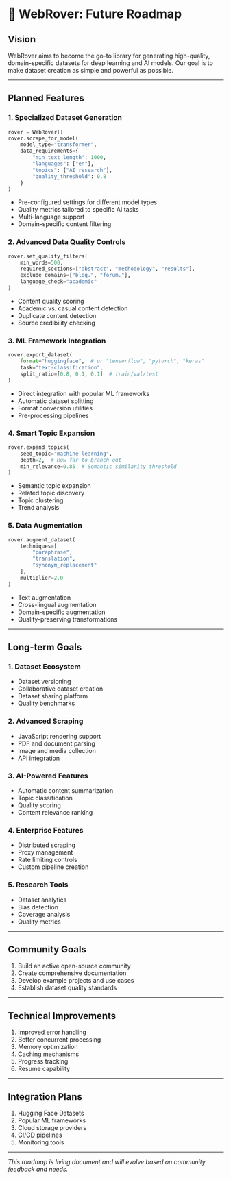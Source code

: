 # 🚀 WebRover: Future Roadmap

## Vision
WebRover aims to become the go-to library for generating high-quality, domain-specific datasets for deep learning and AI models. Our goal is to make dataset creation as simple and powerful as possible.

---

## Planned Features

### 1. Specialized Dataset Generation
```python
rover = WebRover()
rover.scrape_for_model(
    model_type="transformer",
    data_requirements={
        "min_text_length": 1000,
        "languages": ["en"],
        "topics": ["AI research"],
        "quality_threshold": 0.8
    }
)
```
- Pre-configured settings for different model types
- Quality metrics tailored to specific AI tasks
- Multi-language support
- Domain-specific content filtering

### 2. Advanced Data Quality Controls
```python
rover.set_quality_filters(
    min_words=500,
    required_sections=["abstract", "methodology", "results"],
    exclude_domains=["blog.", "forum."],
    language_check="academic"
)
```
- Content quality scoring
- Academic vs. casual content detection
- Duplicate content detection
- Source credibility checking

### 3. ML Framework Integration
```python
rover.export_dataset(
    format="huggingface",  # or "tensorflow", "pytorch", "keras"
    task="text-classification",
    split_ratio=[0.8, 0.1, 0.1]  # train/val/test
)
```
- Direct integration with popular ML frameworks
- Automatic dataset splitting
- Format conversion utilities
- Pre-processing pipelines

### 4. Smart Topic Expansion
```python
rover.expand_topics(
    seed_topic="machine learning",
    depth=2,  # How far to branch out
    min_relevance=0.85  # Semantic similarity threshold
)
```
- Semantic topic expansion
- Related topic discovery
- Topic clustering
- Trend analysis

### 5. Data Augmentation
```python
rover.augment_dataset(
    techniques=[
        "paraphrase",
        "translation",
        "synonym_replacement"
    ],
    multiplier=2.0
)
```
- Text augmentation
- Cross-lingual augmentation
- Domain-specific augmentation
- Quality-preserving transformations

---

## Long-term Goals

### 1. Dataset Ecosystem
- Dataset versioning
- Collaborative dataset creation
- Dataset sharing platform
- Quality benchmarks

### 2. Advanced Scraping
- JavaScript rendering support
- PDF and document parsing
- Image and media collection
- API integration

### 3. AI-Powered Features
- Automatic content summarization
- Topic classification
- Quality scoring
- Content relevance ranking

### 4. Enterprise Features
- Distributed scraping
- Proxy management
- Rate limiting controls
- Custom pipeline creation

### 5. Research Tools
- Dataset analytics
- Bias detection
- Coverage analysis
- Quality metrics

---

## Community Goals
1. Build an active open-source community
2. Create comprehensive documentation
3. Develop example projects and use cases
4. Establish dataset quality standards

---

## Technical Improvements
1. Improved error handling
2. Better concurrent processing
3. Memory optimization
4. Caching mechanisms
5. Progress tracking
6. Resume capability

---

## Integration Plans
1. Hugging Face Datasets
2. Popular ML frameworks
3. Cloud storage providers
4. CI/CD pipelines
5. Monitoring tools

---

*This roadmap is living document and will evolve based on community feedback and needs.*
